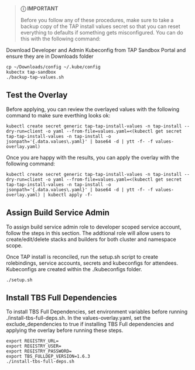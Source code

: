 > **&#9432; IMPORTANT**
> 
> Before you follow any of these procedures, make sure to take a backup copy of the TAP install values secret so that you can reset everything to defaults if something gets misconfigured.  You can do this with the following command:

Download Developer and Admin Kubeconfig from TAP Sandbox Portal and ensure they are in Downloads folder
```shell
cp ~/Downloads/config ~/.kube/config
kubectx tap-sandbox
./backup-tap-values.sh
```

## Test the Overlay
Before applying, you can review the overlayed values with the following command to make sure everthing looks ok:

```shell
kubectl create secret generic tap-tap-install-values -n tap-install --dry-run=client -o yaml --from-file=values.yaml=<(kubectl get secret tap-tap-install-values -n tap-install -o jsonpath='{.data.values\.yaml}' | base64 -d | ytt -f- -f values-overlay.yaml)
```

Once you are happy with the results, you can apply the overlay with the following command:

```shell
kubectl create secret generic tap-tap-install-values -n tap-install --dry-run=client -o yaml --from-file=values.yaml=<(kubectl get secret tap-tap-install-values -n tap-install -o jsonpath='{.data.values\.yaml}' | base64 -d | ytt -f- -f values-overlay.yaml) | kubectl apply -f-
```
## Assign Build Service Admin
To assign build service admin role to developer scoped service account, follow the steps in this section. The addtional role will allow users to create/edit/delete stacks and builders for both cluster and namespace scope.

Once TAP install is reconciled, run the setup.sh script to create rolebindings, service accounts, secrets and kubeconfigs for attendees. Kubeconfigs are created within the ./kubeconfigs folder. 

```shell
./setup.sh
```
## Install TBS Full Dependencies
To install TBS Full Dependencies, set environment variables before running ./install-tbs-full-deps.sh. In the values-overlay.yaml, set the exclude_dependencies to true if installing TBS Full dependencies and applying the overlay before running these steps.
```shell
export REGISTRY_URL=
export REGISTRY_USER=
export REGISTRY_PASSWORD=
export TBS_FULLDEP_VERSION=1.6.3
./install-tbs-full-deps.sh
```